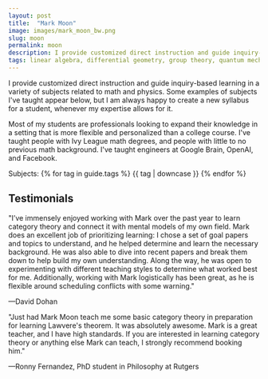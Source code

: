 ```yaml
---
layout: post
title:  "Mark Moon"
image: images/mark_moon_bw.png
slug: moon
permalink: moon
description: I provide customized direct instruction and guide inquiry-based learning in a variety of subjects related to math and physics. 
tags: linear algebra, differential geometry, group theory, quantum mechanics, special relativity
---
```


I provide customized direct instruction and guide inquiry-based learning in a variety of subjects related to math and physics. Some examples of subjects I've taught appear below, but I am always happy to create a new syllabus for a student, whenever my expertise allows for it.

Most of my students are professionals looking to expand their knowledge in a setting that is more flexible and personalized than a college course. I've taught people with Ivy League math degrees, and people with little to no previous math background. I've taught engineers at Google Brain, OpenAI, and Facebook. 

Subjects: {% for tag in guide.tags %} {{ tag | downcase }}	{% endfor %}

## Testimonials

"I’ve immensely enjoyed working with Mark over the past year to learn category theory and connect it with mental models of my own field. Mark does an excellent job of prioritizing learning: I chose a set of goal papers and topics to understand, and he helped determine and learn the necessary background. He was also able to dive into recent papers and break them down to help build my own understanding. Along the way, he was open to experimenting with different teaching styles to determine what worked best for me. Additionally, working with Mark logistically has been great, as he is flexible around scheduling conflicts with some warning."

—David Dohan


"Just had Mark Moon teach me some basic category theory in preparation for learning Lawvere's theorem. It was absolutely awesome. Mark is a great teacher, and I have high standards. If you are interested in learning category theory or anything else Mark can teach, I strongly recommend booking him."

—Ronny Fernandez, PhD student in Philosophy at Rutgers 

